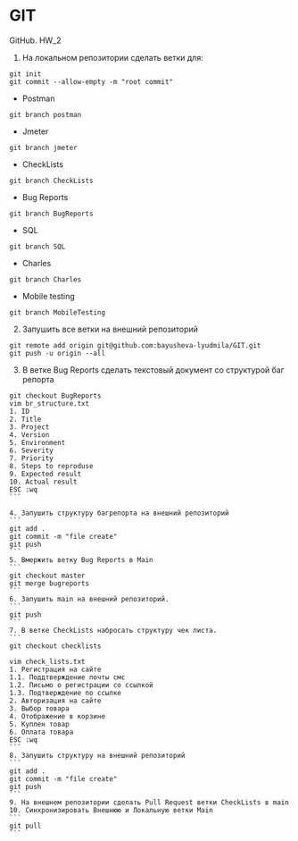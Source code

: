 # GIT
GitHub. HW_2
1. На локальном репозитории сделать ветки для:
```
git init
git commit --allow-empty -m "root commit"
```
- Postman
```
git branch postman
```
- Jmeter
```
git branch jmeter
```
- CheckLists
```
git branch CheckLists
```
- Bug Reports
```
git branch BugReports
```
- SQL
```
git branch SQL
```
- Charles
```
git branch Charles
```
- Mobile testing
```
git branch MobileTesting
```
2. Запушить все ветки на внешний репозиторий
```
git remote add origin git@github.com:bayusheva-lyudmila/GIT.git
git push -u origin --all 
```
3. В ветке Bug Reports сделать текстовый документ со структурой баг репорта
````
git checkout BugReports
vim br_structure.txt
1. ID
2. Title
3. Project
4. Version
5. Environment
6. Severity
7. Priority
8. Steps to reproduse
9. Expected result
10. Actual result
ESC :wq
```

4. Запушить структуру багрепорта на внешний репозиторий
```
git add .
git commit -m "file create"
git push
```
5. Вмержить ветку Bug Reports в Main
```
git checkout master
git merge bugreports
```
6. Запушить main на внешний репозиторий.
```
git push
```
7. В ветке CheckLists набросать структуру чек листа.
```
git checkout checklists

vim check_lists.txt
1. Регистрация на сайте
1.1. Поддтверждение почты смс
1.2. Письмо о регистрации со ссылкой
1.3. Подтверждение по ссылке
2. Авторизация на сайте
3. Выбор товара
4. Отображение в корзине
5. Куплен товар
6. Оплата товара
ESC :wq
```
8. Запушить структуру на внешний репозиторий
```
git add .
git commit -m "file create"
git push
```
9. На внешнем репозитории сделать Pull Request ветки CheckLists в main
10. Синхронизировать Внешнюю и Локальную ветки Main
```
git pull
```
